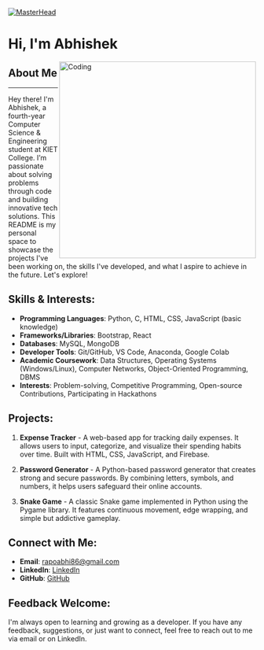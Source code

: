 [![MasterHead](https://user-images.githubusercontent.com/107936455/203690603-726e50ce-2cf6-4b62-82ee-d51ed9100f05.gif)](https://rishavchanda.io)

# Hi, I'm Abhishek

<img align="right" alt="Coding" width="400" src="https://cdn.dribbble.com/users/1162077/screenshots/3848914/programmer.gif"/>

## About Me
---
Hey there! I'm Abhishek, a fourth-year Computer Science & Engineering student at KIET College. I’m passionate about solving problems through code and building innovative tech solutions. This README is my personal space to showcase the projects I've been working on, the skills I've developed, and what I aspire to achieve in the future. Let's explore!

## Skills & Interests:
- **Programming Languages**: Python, C, HTML, CSS, JavaScript (basic knowledge)
- **Frameworks/Libraries**: Bootstrap, React
- **Databases**: MySQL, MongoDB
- **Developer Tools**: Git/GitHub, VS Code, Anaconda, Google Colab
- **Academic Coursework**: Data Structures, Operating Systems (Windows/Linux), Computer Networks, Object-Oriented Programming, DBMS
- **Interests**: Problem-solving, Competitive Programming, Open-source Contributions, Participating in Hackathons

## Projects:
1. **Expense Tracker** - A web-based app for tracking daily expenses. It allows users to input, categorize, and visualize their spending habits over time. Built with HTML, CSS, JavaScript, and Firebase.

2. **Password Generator** - A Python-based password generator that creates strong and secure passwords. By combining letters, symbols, and numbers, it helps users safeguard their online accounts.

3. **Snake Game** - A classic Snake game implemented in Python using the Pygame library. It features continuous movement, edge wrapping, and simple but addictive gameplay.

## Connect with Me:
- **Email**: rapoabhi86@gmail.com
- **LinkedIn**: [LinkedIn](https://www.linkedin.com/in/abhi1325/)
- **GitHub**: [GitHub](https://github.com/abhi-shek-86)

## Feedback Welcome:
I'm always open to learning and growing as a developer. If you have any feedback, suggestions, or just want to connect, feel free to reach out to me via email or on LinkedIn.
